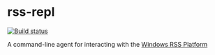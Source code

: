 # rss-repl
[![Build status](https://ci.appveyor.com/api/projects/status/w887y3e9cumahiry?svg=true)](https://ci.appveyor.com/project/rayrobdod/rss-repl)

A command-line agent for interacting with the [Windows RSS Platform](https://msdn.microsoft.com/en-us/library/ms684701(v=vs.85).aspx)
